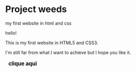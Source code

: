 # Project weeds
my first website in html and css

hello!

  This is my first website in HTML5 and CSS3. 
  
I'm still far from what I want to achieve but I hope you like it.

<style>
  p>a {
    transition-duration: .8s;
    color: black;
    font-weight: bolder;
    display: inline-block;
    text-align: left;
    padding: 3px 10px;
    margin: auto;
    font-weight: bolder;
    font-size: 1.2em;
    text-decoration: none;
  }

  p>a:hover {
    background-color:  rgba(0, 183, 255, 0.815);
    color: black;
    border-radius: 5px;
  }
</style>

  <p><a href="https://makson-developer.github.io/project_weeds/weeds/index.html">clique aqui</a></p>
